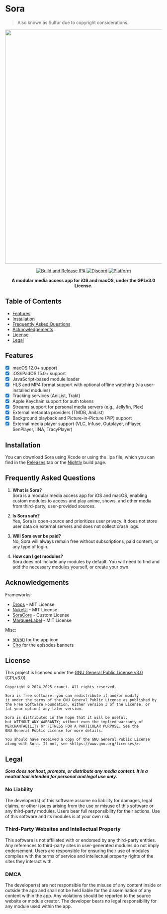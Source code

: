 # Sora
> Also known as Sulfur due to copyright considerations.

<div align="center"> 

<img src="https://raw.githubusercontent.com/cranci1/Sora/refs/heads/main/assets/Sulfur.png" width="750px">

[![Build and Release IPA](https://github.com/cranci1/Sora/actions/workflows/build.yml/badge.svg)](https://github.com/cranci1/Sora/actions/workflows/build.yml) [![Discord](https://img.shields.io/discord/1293430817841741899.svg?logo=discord&color=blue)](https://discord.gg/XR3SrmUbpd) [![Platform](https://img.shields.io/badge/Platform-iOS%20%7C%20iPadOS%2015.0%2B%20%26%20macOS%2012.0%2B-red?logo=apple&logoColor=white)](https://img.shields.io/badge/Platform-iOS%20%7C%20iPadOS%2015.0%2B%20%26%20macOS%2012.0%2B-red?logo=apple&logoColor=white)

**A modular media access app for iOS and macOS, under the GPLv3.0 License.**

</div>

## Table of Contents

- [Features](#features)
- [Installation](#installation)
- [Frequently Asked Questions](#frequently-asked-questions)
- [Acknowledgements](#acknowledgements)
- [License](#license)
- [Legal](#legal)

## Features

- [x] macOS 12.0+ support
- [x] iOS/iPadOS 15.0+ support
- [x] JavaScript-based module loader
- [x] HLS and MP4 format support with optional offline watching (via user-installed modules)
- [x] Tracking services (AniList, Trakt)
- [x] Apple Keychain support for auth tokens
- [x] Streams support for personal media servers (e.g., Jellyfin, Plex)
- [x] External metadata providers (TMDB, AniList)
- [x] Background playback and Picture-in-Picture (PiP) support
- [x] External media player support (VLC, Infuse, Outplayer, nPlayer, SenPlayer, IINA, TracyPlayer)

## Installation

You can download Sora using Xcode or using the .ipa file, which you can find in the [Releases](https://github.com/cranci1/Sora/releases) tab or the [Nightly](https://nightly.link/cranci1/Sora/workflows/build/dev/Sulfur-IPA.zip) build page.

## Frequently Asked Questions

1. **What is Sora?**  
   Sora is a modular media access app for iOS and macOS, enabling custom modules to access and play anime, shows, and other media from third-party, user-provided sources.

2. **Is Sora safe?**  
   Yes, Sora is open-source and prioritizes user privacy. It does not store user data on external servers and does not collect crash logs.

3. **Will Sora ever be paid?**  
   No, Sora will always remain free without subscriptions, paid content, or any type of login.

4. **How can I get modules?**  
   Sora does not include any modules by default. You will need to find and add the necessary modules yourself, or create your own.

## Acknowledgements

Frameworks:
- [Drops](https://github.com/omaralbeik/Drops) - MIT License
- [NukeUI](https://github.com/kean/NukeUI) - MIT License
- [SoraCore](https://github.com/cranci1/SoraCore) - Custom License
- [MarqueeLabel](https://github.com/cbpowell/MarqueeLabel) - MIT License

Misc:
- [50/50](https://github.com/50n50) for the app icon
- [Ciro](https://github.com/CiroHoodLove) for the episodes banners

## License

This project is licensed under the [GNU General Public License v3.0](LICENSE) (GPLv3.0).

```
Copyright © 2024-2025 cranci. All rights reserved.

Sora is free software: you can redistribute it and/or modify
it under the terms of the GNU General Public License as published by
the Free Software Foundation, either version 3 of the License, or
(at your option) any later version.

Sora is distributed in the hope that it will be useful,
but WITHOUT ANY WARRANTY; without even the implied warranty of
MERCHANTABILITY or FITNESS FOR A PARTICULAR PURPOSE. See the
GNU General Public License for more details.

You should have received a copy of the GNU General Public License
along with Sora. If not, see <https://www.gnu.org/licenses/>.
```

## Legal

**_Sora does not host, promote, or distribute any media content. It is a neutral tool intended for personal and legal use only._**

### No Liability

The developer(s) of this software assume no liability for damages, legal claims, or other issues arising from the use or misuse of this software or any third-party modules. Users bear full responsibility for their actions. Use of this software and its modules is at your own risk.

### Third-Party Websites and Intellectual Property

This software is not affiliated with or endorsed by any third-party entities. Any references to third-party sites in user-generated modules do not imply endorsement. Users are responsible for ensuring their use of modules complies with the terms of service and intellectual property rights of the sites they interact with.

### DMCA

The developer(s) are not responsible for the misuse of any content inside or outside the app and shall not be held liable for the dissemination of any content within the app. Any violations should be reported to the source website or module creator. The developer bears no legal responsibility for any module used within the app.

